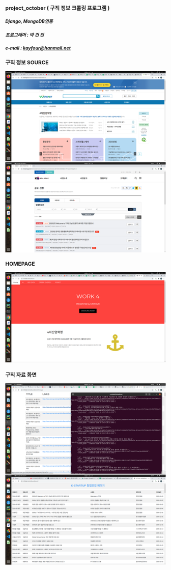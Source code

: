 ### project_october ( 구직 정보 크롤링 프로그램 )
##### Django, MongoDB연동

##### 프로그래머 : 박 건 진 
##### e-mail : kayfour@hanmail.net

### 구직 정보 SOURCE
<img src="https://github.com/kayfour/project_october/blob/master/datas/s_worknet.png">
<img src="https://github.com/kayfour/project_october/blob/master/datas/s_kstart.png">

### HOMEPAGE
<img src="https://github.com/kayfour/project_october/blob/master/datas/homepage.png">


### 구직 자료 화면
<img src="https://github.com/kayfour/project_october/blob/master/datas/p_worknet.png">
<img src="https://github.com/kayfour/project_october/blob/master/datas/p_kstart.png">  
  
